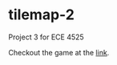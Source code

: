 # tilemap-2

Project 3 for ECE 4525

Checkout the game at the [link](https://htmlpreview.github.io/?https://github.com/Sarang-R-119/tilemap-2/blob/main/index.html).
